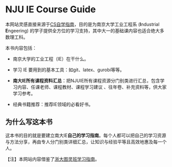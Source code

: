 # NJU IE Course Guide

本网站灵感直接来源于[CS自学指南](https://csdiy.wiki/)，目的是为南京大学工业工程系 (**I**ndustrial **E**ngeering) 的学子提供全方位的学习支持，其中大一的基础课内容也适合绝大多数理工科。

本书内容包括：

- 南京大学的工业工程（IE）在干什么。

- 学习 IE 要用到的基本工具：如git、latex、gurobi等等。

- **南大IE所有课程资料汇总**：把NJUIE所有课程资源分门别类进行汇总，包含学习内容、任课老师、课程教材、课程学习建议
、往年卷、补充资料等，供大家学习参考。

- 经典书籍推荐：推荐IE领域的必看好书。

## 为什么写这本书

这本书的目的就是要建立南大IE**自己的学习指南**。每个人都可以把自己的学习资源与方法分享，再由专人分门别类详细汇总，让知识与经验平等且高效地惠及每一个人。

【注】本网站内容借鉴了[浙大图灵班学习指南](https://zju-turing.github.io/TuringCourses/readings/)。
